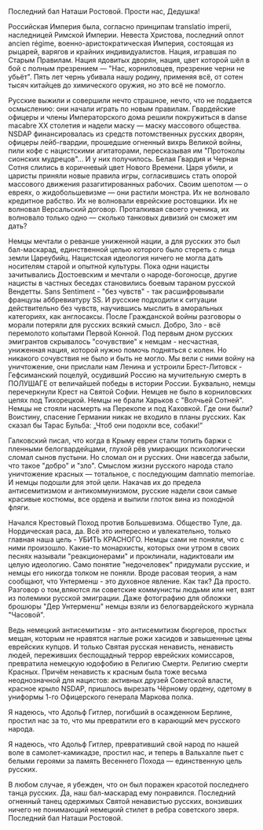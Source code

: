 Последний бал Наташи Ростовой. Прости нас, Дедушка! 

Российская Империя была, согласно принципам translatio imperii, наследницей Римской Империи. Невеста Христова, последний оплот ancien régime, военно-аристократическая Империя, состоящая из рыцарей, варягов и крайних индивидуалистов. Нация, игравшая по Старым Правилам. Нация ядовитых дворян, нация, цвет которой шёл в бой с полным презрением — "Нас, корниловцев, презрение черни не убьёт". Пять лет чернь убивала нашу родину, применяя всё, от сотен тысяч китайцев до химического оружия, но это всё не помогло. 

Русские выжили и совершили нечто страшное, нечто, что не поддается осмыслению: они начали играть по новым правилам. Гвардейские офицеры и члены Императорского дома решили покружиться в danse macabre ХХ столетия и надели маску — маску массового общества. NSDAP финансировалась из средств потомственных русских дворян, офицеры лейб-гвардии, прошедшие огненный вихрь Великой войны, пили кофе с нацистскими агитаторами, пересказывая им "Протоколы сионских мудрецов"... И у них получилось. Белая Гвардия и Черная Сотня слились в коричневый цвет Нового Времени. Царя убили, и царисты приняли новые правила игры, согласившись стать опорой массового движения разагитированных рабочих. Своим шепотом — о евреях, о жидобольшевизме — они растили монстра. Их не волновало кредитное рабство. Их не волновали еврейские ростовщики. Их не волновал Версальский договор. Проталкивая своего ученика, их волновало только одно — сколько танковых дивизий он сможет им дать? 

Немцы мечтали о реванше униженной нации, а для русских это был бал-маскарад, единственной целью которого было стереть с лица земли Цареубийц. Нацистская идеология ничего не могла дать носителям старой и опытной культуры. Пока одни нацисты зачитывались Достоевским и мечтали о народе-богоносце, другие нацисты в частных беседах становились боевым тараном русской Вендетты. Sans Sentiment - "без чувств" - так расшифровывали французы аббревиатуру SS. И русские подходили к ситуации действительно без чувств, научившись мыслить в аморальных категориях, как англосаксы. После Гражданской войны разговоры о морали потеряли для русских всякий смысл. Добро, Зло - всё перемолото копытами Первой Конной. Под первым дном русских эмигрантов скрывалось "сочувствие" к немцам - несчастная, униженная нация, которой нужно помочь подняться с колен. Но никакого сочувствия не было и быть не могло. Мы вели с ними войну на уничтожение, они прислали нам Ленина и устроили Брест-Литовск - Гефсиманский поцелуй, осудивший Россию на мучительную смерть в ПОЛУШАГЕ от величайшей победы в истории России. Буквально, немцы перечеркнули Крест на Святой Софии. Немцев не было в корниловских цепях под Тихорецкой. Немцы не брали Харьков с "Волчьей Сотней". Немцы не стояли насмерть на Перекопе и под Каховкой. Где они были? Воистину, спасение Германии никак не входило в планы русских. Как сказал бы Тарас Бульба: „Чтоб они подохли все, собаки!“ 

Галковский писал, что когда в Крыму евреи стали топить баржи с пленными белогвардейцами, глухой рёв умирающих психологически сломал сынов пустыни. Но сломал он и русских. Они навсегда забыли, что такое "добро" и "зло". Смыслом жизни русского народа стало уничтожение красных — тотальное, с последующим damnatio memoriae. И немцы подошли для этой цели. Накачав их до предела антисемитизмом и антикоммунизмом, русские надели свои самые красивые костюмы, все ордена и выпили глоток вина из походной фляги. 

Начался Крестовый Поход против Большевизма. Общество Туле, да. Нордическая раса, да. Всё это интересно и увлекательно, только главная наша цель - УБИТЬ КРАСНОГО. Немцы сами не поняли, что с ними произошло. Какие-то монархисты, которых они утром в своих песнях называли "реакционерами" и проклинали, надиктовали им целую идеологию. Само понятие "недочеловек" придумали русские, и немцы его никогда толком не поняли. Вроде расовая теория, а нам сообщают, что Унтерменш - это духовное явление. Как так? Да просто. Разговор о том,вляются ли советские коммунисты людьми или нет, взят из полемики русской эмиграции. Даже фотографию для обложки брошюры "Дер Унтерменш" немцы взяли из белогвардейского журнала "Часовой". 

Ведь немецкий антисемитизм - это антисемитизм бюргеров, простых мещан, которым не нравятся наглые рожи хасидов и завышенные цены еврейских купцов. И только Святая русская ненависть, ненависть людей, переживших беспощадный террор еврейских комиссаров, превратила немецкую юдофобию в Религию Смерти. Религию смерти Красных. Причём ненависть к красным была тоже весьма неоднозначной для нацистов: активных друзей Советской власти, красное крыло NSDAP, пришлось вырезать Чёрному ордену, одетому в униформы 1-го Офицерского генерала Маркова полка. 

Я надеюсь, что Адольф Гитлер, погибший в осажденном Берлине, простил нас за то, что мы превратили его в карающий меч русского народа. 

Я надеюсь, что Адольф Гитлер, превративший свой народ по нашей воле в самолет-камикадзе, простил нас, и теперь в Вальхалле пьет с белыми героями за память Весеннего Похода — единственную цель русских. 

В любом случае, я убежден, что он был поражен красотой последнего танца русских. Да, наш бал-маскарад ему понравился. Последний огненный танец одержимых Святой ненавистью русских, вонзивших ничего не понимающий немецкий стилет в ребра советского зверя. Последний бал Наташи Ростовой.
